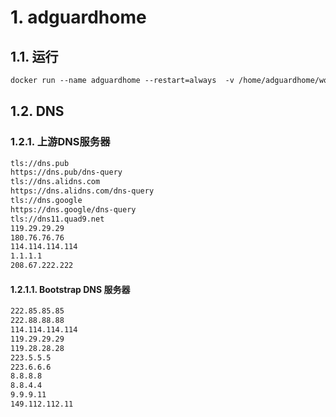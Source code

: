 # 1. adguardhome
## 1.1. 运行
```html
docker run --name adguardhome --restart=always  -v /home/adguardhome/work:/opt/adguardhome/work -v /home/adguardhome/conf:/opt/adguardhome/conf -p 53:53/tcp -p 53:53/udp -p 3000:3000/tcp -it -d adguard/adguardhome
```

## 1.2. DNS
### 1.2.1. 上游DNS服务器

```html
tls://dns.pub
https://dns.pub/dns-query
tls://dns.alidns.com
https://dns.alidns.com/dns-query
tls://dns.google
https://dns.google/dns-query
tls://dns11.quad9.net
119.29.29.29
180.76.76.76
114.114.114.114
1.1.1.1
208.67.222.222
```

#### 1.2.1.1. Bootstrap DNS 服务器
```html
222.85.85.85
222.88.88.88
114.114.114.114
119.29.29.29
119.28.28.28
223.5.5.5
223.6.6.6
8.8.8.8
8.8.4.4
9.9.9.11
149.112.112.11
```